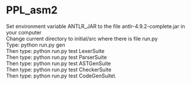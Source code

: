 # PPL_asm2
Set environment variable ANTLR_JAR to the file antlr-4.9.2-complete.jar in your computer\
Change current directory to initial/src where there is file run.py\
Type: python run.py gen\
Then type: python run.py test LexerSuite\
Then type: python run.py test ParserSuite\
Then type: python run.py test ASTGenSuite\
Then type: python run.py test CheckerSuite\
Then type: python run.py test CodeGenSuite\

